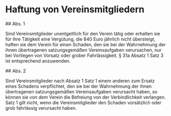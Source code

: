 # Haftung von Vereinsmitgliedern



\#\# Abs. 1

 Sind Vereinsmitglieder unentgeltlich für den Verein tätig oder erhalten sie für ihre Tätigkeit eine Vergütung, die 840 Euro jährlich nicht übersteigt, haften sie dem Verein für einen Schaden, den sie bei der Wahrnehmung der ihnen übertragenen satzungsgemäßen Vereinsaufgaben verursachen, nur bei Vorliegen von Vorsatz oder grober Fahrlässigkeit. § 31a Absatz 1 Satz 3 ist entsprechend anzuwenden.

\#\# Abs. 2

 Sind Vereinsmitglieder nach Absatz 1 Satz 1 einem anderen zum Ersatz eines Schadens verpflichtet, den sie bei der Wahrnehmung der ihnen übertragenen satzungsgemäßen Vereinsaufgaben verursacht haben, so können sie von dem Verein die Befreiung von der Verbindlichkeit verlangen. Satz 1 gilt nicht, wenn die Vereinsmitglieder den Schaden vorsätzlich oder grob fahrlässig verursacht haben. 

